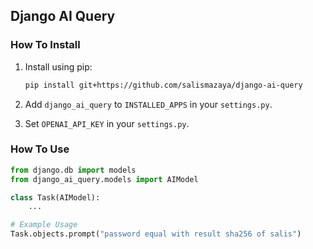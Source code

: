 ## Django AI Query

### How To Install

1. Install using pip:

   ```bash
   pip install git+https://github.com/salismazaya/django-ai-query
   ```

2. Add `django_ai_query` to `INSTALLED_APPS` in your `settings.py`.
3. Set `OPENAI_API_KEY` in your `settings.py`.

### How To Use

```python
from django.db import models
from django_ai_query.models import AIModel

class Task(AIModel):
    ...

# Example Usage
Task.objects.prompt("password equal with result sha256 of salis")
```